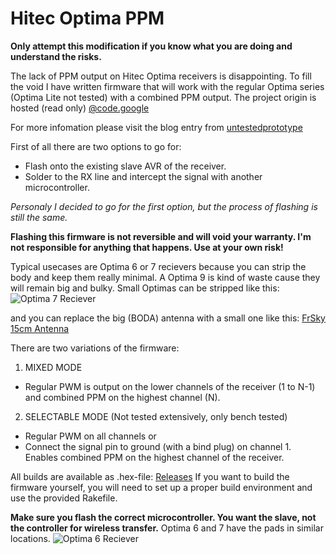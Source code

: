 # Hitec Optima PPM

**Only attempt this modification if you know what you are doing and understand the risks.**

The lack of PPM output on Hitec Optima receivers is disappointing. To fill the void I have written firmware that will work with the regular Optima series (Optima Lite not tested) with a combined PPM output. The project origin is hosted (read only) [@code.google](https://code.google.com/p/untestedprototype/)

For more infomation please visit the blog entry from [untestedprototype](http://untestedprototype.com/2012/08/hitec-optima-ppm/)

First of all there are two options to go for:
  * Flash onto the existing slave AVR of the receiver.
  * Solder to the RX line and intercept the signal with another microcontroller.
  
*Personaly I decided to go for the first option, but the process of flashing is still the same.*

**Flashing this firmware is not reversible and will void your warranty. I'm not responsible for anything that happens. Use at your own risk!**

Typical usecases are Optima 6 or 7 recievers because you can strip the body and keep them really minimal. A Optima  9 is kind of waste cause they will remain big and bulky. Small Optimas can be stripped like this:
![Optima 7 Reciever](http://tomsik.eu/sites/tomsik.eu/files/IMG_0592.JPG)

and you can replace the big (BODA) antenna with a small one like this: [FrSky 15cm Antenna](http://www.hobbyking.com/hobbyking/store/__16666__FrSky_Receiver_antenna_15_cm.html)

There are two variations of the firmware:

1. MIXED MODE
  * Regular PWM is output on the lower channels of the receiver (1 to N-1) and combined PPM on the highest channel (N).
2. SELECTABLE MODE (Not tested extensively, only bench tested)
  * Regular PWM on all channels or
  * Connect the signal pin to ground (with a bind plug) on channel 1. Enables combined PPM on the highest channel of the receiver.
  
All builds are available as .hex-file: [Releases](https://github.com/Zero3nna/untestedprototype/releases/)
If you want to build the firmware yourself, you will need to set up a proper build environment and use the provided Rakefile.

**Make sure you flash the correct microcontroller. You want the slave, not the controller for wireless transfer.** Optima 6 and 7 have the pads in similar locations.
![Optima 6 Reciever](http://untestedprototype.com/wp-content/uploads/2013/12/hitec.jpeg)



